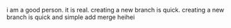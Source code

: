  i  am a good person.
it is real.
creating a new branch is  quick.
creating a new branch is quick and simple
add merge
heihei
